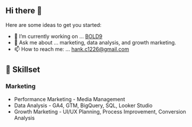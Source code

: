 ## Hi there 👋

Here are some ideas to get you started:

- 🔭 I’m currently working on ... [BOLD9](https://www.bold-9.com/)
- 💬 Ask me about ... marketing, data analysis, and growth marketing.
- 📫 How to reach me: ... [hank.c1226@gmail.com](mailto:hank.c1226@gmail.com)

## 🔨 Skillset

### Marketing
- Performance Marketing - Media Management
- Data Analysis - GA4, GTM, BigQuery, SQL, Looker Studio
- Growth Marketing - UI/UX Planning, Process Improvement, Conversion Analysis
